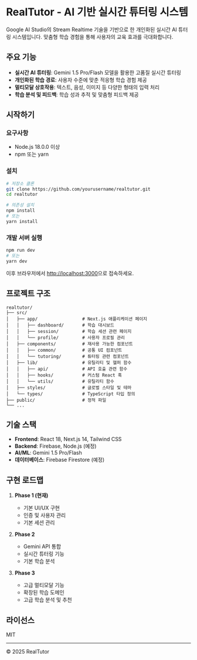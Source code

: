 # RealTutor - AI 기반 실시간 튜터링 시스템

Google AI Studio의 Stream Realtime 기술을 기반으로 한 개인화된 실시간 AI 튜터링 시스템입니다. 맞춤형 학습 경험을 통해 사용자의 교육 효과를 극대화합니다.

## 주요 기능

- **실시간 AI 튜터링**: Gemini 1.5 Pro/Flash 모델을 활용한 고품질 실시간 튜터링
- **개인화된 학습 경로**: 사용자 수준에 맞춘 적응형 학습 경험 제공
- **멀티모달 상호작용**: 텍스트, 음성, 이미지 등 다양한 형태의 입력 처리
- **학습 분석 및 피드백**: 학습 성과 추적 및 맞춤형 피드백 제공

## 시작하기

### 요구사항

- Node.js 18.0.0 이상
- npm 또는 yarn

### 설치

```bash
# 저장소 클론
git clone https://github.com/yourusername/realtutor.git
cd realtutor

# 의존성 설치
npm install
# 또는
yarn install
```

### 개발 서버 실행

```bash
npm run dev
# 또는
yarn dev
```

이후 브라우저에서 [http://localhost:3000](http://localhost:3000)으로 접속하세요.

## 프로젝트 구조

```
realtutor/
├── src/
│   ├── app/                 # Next.js 애플리케이션 페이지
│   │   ├── dashboard/       # 학습 대시보드
│   │   ├── session/         # 학습 세션 관련 페이지
│   │   └── profile/         # 사용자 프로필 관리
│   ├── components/          # 재사용 가능한 컴포넌트
│   │   ├── common/          # 공통 UI 컴포넌트
│   │   └── tutoring/        # 튜터링 관련 컴포넌트
│   ├── lib/                 # 유틸리티 및 헬퍼 함수
│   │   ├── api/             # API 호출 관련 함수
│   │   ├── hooks/           # 커스텀 React 훅
│   │   └── utils/           # 유틸리티 함수
│   ├── styles/              # 글로벌 스타일 및 테마
│   └── types/               # TypeScript 타입 정의
├── public/                  # 정적 파일
└── ...
```

## 기술 스택

- **Frontend**: React 18, Next.js 14, Tailwind CSS
- **Backend**: Firebase, Node.js (예정)
- **AI/ML**: Gemini 1.5 Pro/Flash
- **데이터베이스**: Firebase Firestore (예정)

## 구현 로드맵

1. **Phase 1 (현재)**
   - 기본 UI/UX 구현
   - 인증 및 사용자 관리
   - 기본 세션 관리

2. **Phase 2**
   - Gemini API 통합
   - 실시간 튜터링 기능
   - 기본 학습 분석

3. **Phase 3**
   - 고급 멀티모달 기능
   - 확장된 학습 도메인
   - 고급 학습 분석 및 추천

## 라이선스

MIT

---

© 2025 RealTutor
